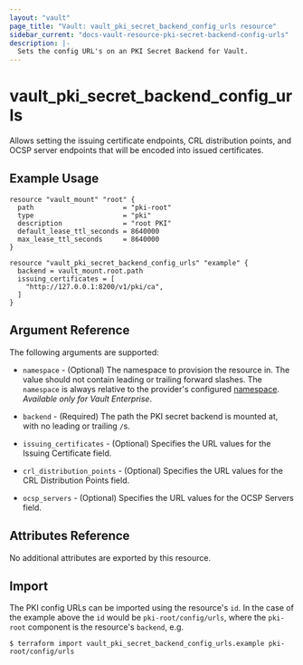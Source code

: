 ```yaml
---
layout: "vault"
page_title: "Vault: vault_pki_secret_backend_config_urls resource"
sidebar_current: "docs-vault-resource-pki-secret-backend-config-urls"
description: |-
  Sets the config URL's on an PKI Secret Backend for Vault.
---
```


# vault\_pki\_secret\_backend\_config\_urls

Allows setting the issuing certificate endpoints, CRL distribution points, and OCSP server endpoints that will be encoded into issued certificates.

## Example Usage

```hcl
resource "vault_mount" "root" {
  path                      = "pki-root"
  type                      = "pki"
  description               = "root PKI"
  default_lease_ttl_seconds = 8640000
  max_lease_ttl_seconds     = 8640000
}

resource "vault_pki_secret_backend_config_urls" "example" {
  backend = vault_mount.root.path
  issuing_certificates = [
    "http://127.0.0.1:8200/v1/pki/ca",
  ]
}
```

## Argument Reference

The following arguments are supported:

* `namespace` - (Optional) The namespace to provision the resource in.
  The value should not contain leading or trailing forward slashes.
  The `namespace` is always relative to the provider's configured [namespace](../index.html#namespace).
   *Available only for Vault Enterprise*.

* `backend` - (Required) The path the PKI secret backend is mounted at, with no leading or trailing `/`s.

* `issuing_certificates` - (Optional) Specifies the URL values for the Issuing Certificate field.

* `crl_distribution_points` - (Optional) Specifies the URL values for the CRL Distribution Points field.

* `ocsp_servers` - (Optional) Specifies the URL values for the OCSP Servers field.

## Attributes Reference

No additional attributes are exported by this resource.

## Import

The PKI config URLs can be imported using the resource's `id`. 
In the case of the example above the `id` would be `pki-root/config/urls`, 
where the `pki-root` component is the resource's `backend`, e.g.

```
$ terraform import vault_pki_secret_backend_config_urls.example pki-root/config/urls
```
